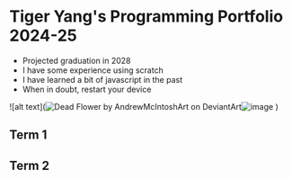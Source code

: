 # Tiger Yang's Programming Portfolio 2024-25
 * Projected graduation in 2028
 * I have some experience using scratch 
 * I have learned a bit of javascript in the past
 * When in doubt, restart your device

![alt text](<img src="https://encrypted-tbn0.gstatic.com/images?q=tbn:ANd9GcS2XF_TUL9I0KUoQf1hMhRdydnyho2h1BapXVfG3tORY2xYT4-2D82malSNwIfJSkAOqD0&amp;usqp=CAU" alt="Dead Flower by AndrewMcIntoshArt on DeviantArt"/>![image](https://github.com/user-attachments/assets/192bbb44-7a0f-41c8-9d86-3d4d6ac11e6e)
)

## Term 1 

## Term 2
